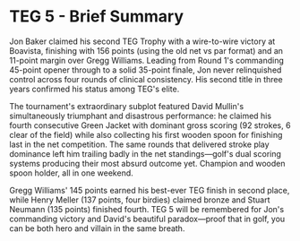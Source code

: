 # TEG 5 - Brief Summary

Jon Baker claimed his second TEG Trophy with a wire-to-wire victory at Boavista, finishing with 156 points (using the old net vs par format) and an 11-point margin over Gregg Williams. Leading from Round 1's commanding 45-point opener through to a solid 35-point finale, Jon never relinquished control across four rounds of clinical consistency. His second title in three years confirmed his status among TEG's elite.

The tournament's extraordinary subplot featured David Mullin's simultaneously triumphant and disastrous performance: he claimed his fourth consecutive Green Jacket with dominant gross scoring (92 strokes, 6 clear of the field) while also collecting his first wooden spoon for finishing last in the net competition. The same rounds that delivered stroke play dominance left him trailing badly in the net standings—golf's dual scoring systems producing their most absurd outcome yet. Champion and wooden spoon holder, all in one weekend.

Gregg Williams' 145 points earned his best-ever TEG finish in second place, while Henry Meller (137 points, four birdies) claimed bronze and Stuart Neumann (135 points) finished fourth. TEG 5 will be remembered for Jon's commanding victory and David's beautiful paradox—proof that in golf, you can be both hero and villain in the same breath.
